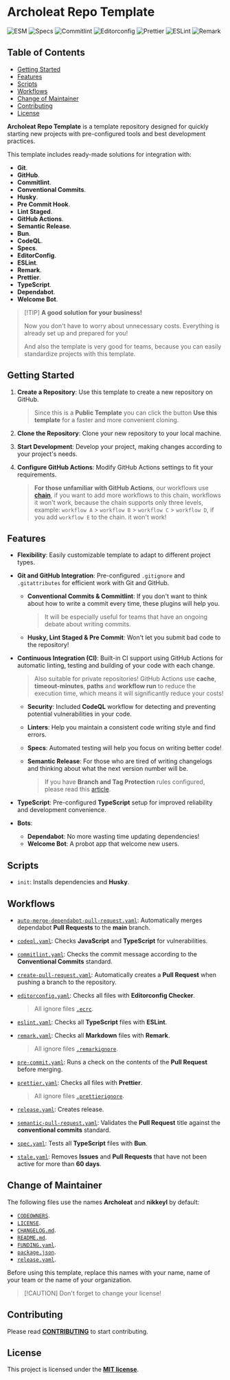 # Archoleat Repo Template

![ESM](https://img.shields.io/badge/ESM-fe0)
![Specs](https://img.shields.io/github/actions/workflow/status/archoleat/repo-template/spec.yaml?label=Specs)
![Commitlint](https://img.shields.io/github/actions/workflow/status/archoleat/repo-template/commitlint.yaml?label=Commitlint)
![Editorconfig](https://img.shields.io/github/actions/workflow/status/archoleat/repo-template/editorconfig.yaml?label=Editorconfig)
![Prettier](https://img.shields.io/github/actions/workflow/status/archoleat/repo-template/prettier.yaml?label=Prettier)
![ESLint](https://img.shields.io/github/actions/workflow/status/archoleat/repo-template/eslint.yaml?label=ESLint)
![Remark](https://img.shields.io/github/actions/workflow/status/archoleat/repo-template/remark.yaml?label=Remark)

## Table of Contents

- [Getting Started](#getting-started)
- [Features](#features)
- [Scripts](#scripts)
- [Workflows](#workflows)
- [Change of Maintainer](#change-of-maintainer)
- [Contributing](#contributing)
- [License](#license)

**Archoleat Repo Template** is a template repository designed for quickly
starting new projects with pre-configured tools and best development practices.

This template includes ready-made solutions for integration with:

- **Git**.
- **GitHub**.
- **Commitlint**.
- **Conventional Commits**.
- **Husky**.
- **Pre Commit Hook**.
- **Lint Staged**.
- **GitHub Actions**.
- **Semantic Release**.
- **Bun**.
- **CodeQL**.
- **Specs**.
- **EditorConfig**.
- **ESLint**.
- **Remark**.
- **Prettier**.
- **TypeScript**.
- **Dependabot**.
- **Welcome Bot**.

> \[!TIP]
> **A good solution for your business!**
>
> Now you don't have to worry about unnecessary costs.
> Everything is already set up and prepared for you!
>
> And also the template is very good for teams,
> because you can easily standardize projects with this template.

## Getting Started

1. **Create a Repository**: Use this template
   to create a new repository on GitHub.

   > Since this is a **Public Template** you can click the button
   > **Use this template** for a faster and more convenient cloning.

1. **Clone the Repository**: Clone your new repository to your local machine.

1. **Start Development**: Develop your project,
   making changes according to your project's needs.

1. **Configure GitHub Actions**: Modify GitHub Actions
   settings to fit your requirements.

   > **For those unfamiliar with GitHub Actions**,
   > our workflows use
   > [**chain**](https://docs.github.com/en/actions/using-workflows/events-that-trigger-workflows#workflow_run),
   > if you want to add more workflows to this chain,
   > workflows it won't work, because the chain supports
   > only three levels, example: `workflow A` > `workflow B` >
   > `workflow C` > `workflow D`, if you add `workflow E`
   > to the chain. it won't work!

## Features

- **Flexibility**: Easily customizable template to adapt
  to different project types.

- **Git and GitHub Integration**: Pre-configured `.gitignore`
  and `.gitattributes` for efficient work with Git and GitHub.

  - **Conventional Commits & Commitlint**: If you don't want
    to think about how to write a commit every time,
    these plugins will help you.

    > It will be especially useful for teams that
    > have an ongoing debate about writing commits.

  - **Husky, Lint Staged & Pre Commit**: Won't let you submit
    bad code to the repository!

- **Continuous Integration (CI)**: Built-in CI support using GitHub Actions
  for automatic linting, testing and building of your code with each change.

  > Also suitable for private repositories! GitHub Actions use
  > **cache**, **timeout-minutes**, **paths** and **workflow run**
  > to reduce the execution time, which means it will significantly
  > reduce your costs!

  - **Security**: Included **CodeQL** workflow for detecting
    and preventing potential vulnerabilities in your code.

  - **Linters**: Help you maintain a consistent code writing style
    and find errors.

  - **Specs**: Automated testing will help you focus on
    writing better code!

  - **Semantic Release**: For those who are tired of writing changelogs
    and thinking about what the next version number will be.

    > If you have **Branch and Tag Protection** rules configured,
    > please read this [article](https://gonzalohirsch.com/blog/semantic-release-and-branch-protection-rules).

- **TypeScript**: Pre-configured **TypeScript** setup
  for improved reliability and development convenience.

- **Bots**:

  - **Dependabot**: No more wasting time updating dependencies!
  - **Welcome Bot**: A probot app that welcome new users.

## Scripts

- `init`: Installs dependencies and **Husky**.

## Workflows

- [`auto-merge-dependabot-pull-request.yaml`](.github/workflows/auto-merge-dependabot-pull-request.yaml):
  Automatically merges dependabot **Pull Requests** to the **main** branch.

- [`codeql.yaml`](.github/workflows/codeql.yaml):
  Checks **JavaScript** and **TypeScript** for vulnerabilities.

- [`commitlint.yaml`](.github/workflows/commitlint.yaml):
  Checks the commit message according
  to the **Conventional Commits** standard.

- [`create-pull-request.yaml`](.github/workflows/create-pull-request.yaml):
  Automatically creates a **Pull Request**
  when pushing a branch to the repository.

- [`editorconfig.yaml`](.github/workflows/editorconfig.yaml):
  Checks all files with **Editorconfig Checker**.

  > All ignore files [`.ecrc`](.ecrc).

- [`eslint.yaml`](.github/workflows/eslint.yaml):
  Checks all **TypeScript** files with **ESLint**.

- [`remark.yaml`](.github/workflows/remark.yaml):
  Checks all **Markdown** files with **Remark**.

  > All ignore files [`.remarkignore`](.remarkignore).

- [`pre-commit.yaml`](.github/workflows/pre-commit.yaml):
  Runs a check on the contents of the **Pull Request** before merging.

- [`prettier.yaml`](.github/workflows/prettier.yaml):
  Checks all files with **Prettier**.

  > All ignore files [`.prettierignore`](.prettierignore).

- [`release.yaml`](.github/workflows/release.yaml): Creates release.

- [`semantic-pull-request.yaml`](.github/workflows/semantic-pull-request-title.yaml):
  Validates the **Pull Request** title
  against the **conventional commits** standard.

- [`spec.yaml`](.github/workflows/spec.yaml):
  Tests all **TypeScript** files with **Bun**.

- [`stale.yaml`](.github/workflows/stale.yaml):
  Removes **Issues** and **Pull Requests** that have not been active
  for more than **60 days**.

## Change of Maintainer

The following files use the names **Archoleat** and **nikkeyl** by default:

- [`CODEOWNERS`](.github/CODEOWNERS).
- [`LICENSE`](LICENSE).
- [`CHANGELOG.md`](CHANGELOG.md).
- [`README.md`](README.md).
- [`FUNDING.yaml`](.github/FUNDING.yaml).
- [`package.json`](package.json).
- [`release.yaml`](.github/workflows/release.yaml).

Before using this template, replace this names with your
name, name of your team or the name of your organization.

> \[!CAUTION]
> Don't forget to change your license!

## Contributing

Please read [**CONTRIBUTING**](https://github.com/archoleat/.github/blob/main/CONTRIBUTING.md)
to start contributing.

## License

This project is licensed under the [**MIT license**](LICENSE).
